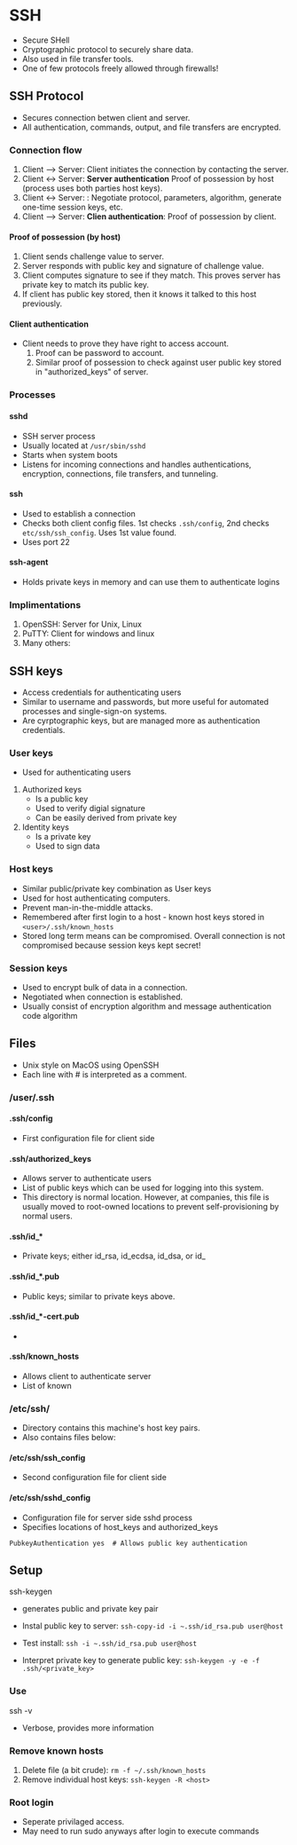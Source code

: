 # SSH
- Secure SHell
- Cryptographic protocol to securely share data.
- Also used in file transfer tools.
- One of few protocols freely allowed through firewalls!


## SSH Protocol
- Secures connection betwen client and server.
- All authentication, commands, output, and file transfers are encrypted.

### Connection flow
1. Client --> Server: Client initiates the connection by contacting the server.
2. Client <-> Server: **Server authentication** Proof of possession by host (process uses both parties host keys).
2. Client <-> Server: : Negotiate protocol, parameters, algorithm, generate one-time session keys, etc.
3. Client --> Server: **Clien authentication**: Proof of possession by client.

#### Proof of possession (by host)
1. Client sends challenge value to server.
2. Server responds with public key and signature of challenge value.
3. Client computes signature to see if they match. This proves server has private key to match its public key. 
4. If client has public key stored, then it knows it talked to this host previously.

#### Client authentication
- Client needs to prove they have right to access account.
    1. Proof can be password to account.
    2. Similar proof of possession to check against user public key stored in "authorized_keys" of server. 

### Processes

#### sshd
- SSH server process
- Usually located at ```/usr/sbin/sshd```
- Starts when system boots
- Listens for incoming connections and handles authentications, encryption, connections, file transfers, and tunneling.

#### ssh
- Used to establish a connection
- Checks both client config files. 1st checks ```.ssh/config```, 2nd checks ```etc/ssh/ssh_config```. Uses 1st value found.
- Uses port 22

#### ssh-agent
- Holds private keys in memory and can use them to authenticate logins

### Implimentations
1. OpenSSH: Server for Unix, Linux
2. PuTTY: Client for windows and linux
3. Many others: 

## SSH keys
- Access credentials for authenticating users
- Similar to username and passwords, but more useful for automated processes and single-sign-on systems. 
- Are cyrptographic keys, but are managed more as authentication credentials. 

### User keys
- Used for authenticating users
1. Authorized keys
    - Is a public key
    - Used to verify digial signature
    - Can be easily derived from private key
2. Identity keys
    - Is a private key
    - Used to sign data

### Host keys
- Similar public/private key combination as User keys
- Used for host authenticating computers.
- Prevent man-in-the-middle attacks.
- Remembered after first login to a host - known host keys stored in ```<user>/.ssh/known_hosts```
- Stored long term means can be compromised. Overall connection is not compromised because session keys kept secret!

### Session keys
- Used to encrypt bulk of data in a connection.
- Negotiated when connection is established.
- Usually consist of encryption algorithm and message authentication code algorithm


## Files
- Unix style on MacOS using OpenSSH
- Each line with # is interpreted as a comment.

### /user/.ssh

#### .ssh/config
- First configuration file for client side

#### .ssh/authorized_keys
- Allows server to authenticate users
- List of public keys which can be used for logging into this system.
- This directory is normal location. However, at companies, this file is usually moved to root-owned locations to prevent self-provisioning by normal users.

#### .ssh/id_*
- Private keys; either id_rsa, id_ecdsa, id_dsa, or id_

#### .ssh/id_*.pub
- Public keys; similar to private keys above. 

#### .ssh/id_*-cert.pub
- 

#### .ssh/known_hosts
- Allows client to authenticate server
- List of known 

### /etc/ssh/
- Directory contains this machine's host key pairs. 
- Also contains files below:

#### /etc/ssh/ssh_config
- Second configuration file for client side

#### /etc/ssh/sshd_config
- Configuration file for server side sshd process
- Specifies locations of host_keys and authorized_keys

```
PubkeyAuthentication yes  # Allows public key authentication
```

## Setup

ssh-keygen
- generates public and private key pair

- Instal public key to server: ```ssh-copy-id -i ~.ssh/id_rsa.pub user@host``` 
- Test install: ```ssh -i ~.ssh/id_rsa.pub user@host```
- Interpret private key to generate public key: ```ssh-keygen -y -e -f .ssh/<private_key>```

### Use

ssh -v <host>
- Verbose, provides more information

### Remove known hosts
1. Delete file (a bit crude): ```rm -f ~/.ssh/known_hosts```
2. Remove individual host keys: ```ssh-keygen -R <host>```

### Root login
- Seperate privilaged access.
- May need to run sudo anyways after login to execute commands
